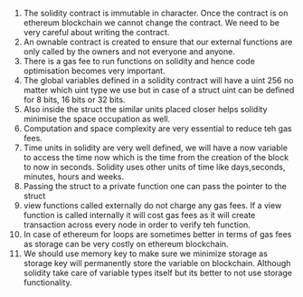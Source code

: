 1. The solidity contract is immutable in character. Once the contract is on ethereum blockchain we cannot change the contract. We need to be very careful about writing the contract.
2. An ownable contract is created to ensure that our external functions are only called by the owners and not everyone and anyone.
3. There is a gas fee to run functions on solidity and hence code optimisation becomes very important.
4. The global variables defined in a solidity contract will have a uint 256 no matter which uint type we use but in case of a struct uint can be defined for 8 bits, 16 bits or 32 bits.
5. Also inside the struct the similar units placed closer helps solidity minimise the space occupation as well.
6. Computation and space complexity are very essential to reduce teh gas fees.
7. Time units in solidity are very well defined, we will have a now variable to access the time now which is the time from the creation of the block to now in seconds. Solidity uses other units of time like days,seconds, minutes, hours and weeks.
8. Passing the struct to a private function one can pass the pointer to the struct
9. view functions called externally do not charge any gas fees. If a view function is called internally it will cost gas fees as it will create transaction across every node in order to verify teh function.
10. In case of ethereum for loops are sometimes better in terms of gas fees as storage can be very costly on ethereum blockchain.
11. We should use memory key to make sure we minimize storage as storage key will permanently store the variable on blockchain. Although solidity take care of variable types itself but its better to not use storage functionality.
